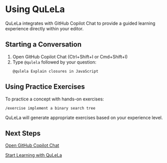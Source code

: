 # Using QuLeLa

QuLeLa integrates with GitHub Copilot Chat to provide a guided learning experience directly within your editor.

## Starting a Conversation

1. Open GitHub Copilot Chat (Ctrl+Shift+I or Cmd+Shift+I)
2. Type `@qulela` followed by your question:
   ```
   @qulela Explain closures in JavaScript
   ```

## Using Practice Exercises

To practice a concept with hands-on exercises:
   ```
   /exercise implement a binary search tree
   ```

QuLeLa will generate appropriate exercises based on your experience level.

## Next Steps

[Open GitHub Copilot Chat](command:workbench.action.chat.open)

[Start Learning with QuLeLa](command:qulela.startLearning)